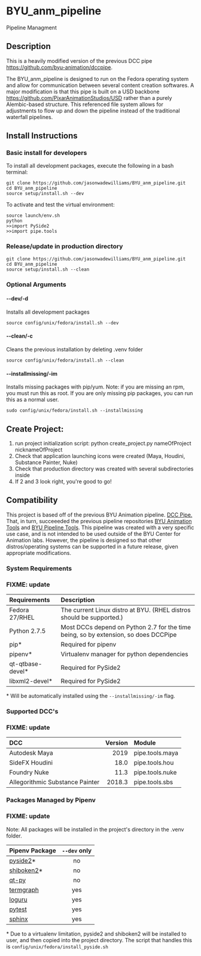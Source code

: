 # BYU_anm_pipeline
Pipeline Managment

## Description
This is a heavily modified version of the previous DCC pipe https://github.com/byu-animation/dccpipe.  

The BYU_anm_pipeline is designed to run on the Fedora operating system and allow for communication between several content creation softwares.  A major modification is that this pipe is built on a USD backbone https://github.com/PixarAnimationStudios/USD rather than a purely Alembic-based structure.  This referenced file system allows for adjustments to flow up and down the pipeline instead of the traditional waterfall pipelines.

## Install Instructions
### Basic install for developers
To install all development packages, execute the following in a bash terminal:
```
git clone https://github.com/jasonwadewilliams/BYU_anm_pipeline.git
cd BYU_anm_pipeline
source setup/install.sh --dev
```
To activate and test the virtual environment:
```
source launch/env.sh
python
>>import PySide2
>>import pipe.tools
```

### Release/update in production directory
```
git clone https://github.com/jasonwadewilliams/BYU_anm_pipeline.git
cd BYU_anm_pipeline
source setup/install.sh --clean
```

### Optional Arguments
#### --dev/-d
Installs all development packages
```
source config/unix/fedora/install.sh --dev
```

#### --clean/-c
Cleans the previous installation by deleting .venv folder
```
source config/unix/fedora/install.sh --clean
```

#### --installmissing/-im
Installs missing packages with pip/yum. Note: if you are missing an rpm, you must run this as root. If you are only missing pip packages, you can run this as a normal user.
```
sudo config/unix/fedora/install.sh --installmissing
```

## Create Project:
1. run project initialization script:
    python create_project.py nameOfProject nicknameOfProject
2. Check that application launching icons were created (Maya, Houdini, Substance Painter, Nuke)
3. Check that production directory was created with several subdirectories inside
4. If 2 and 3 look right, you're good to go!


## Compatibility
This project is based off of the previous BYU Animation pipeline. [DCC Pipe.](https://github.com/byu-animation/dccpipe) That, in turn, succeeeded the previous pipeline repositories [BYU Animation Tools](https://github.com/byu-animation/byu-animation-tools) and [BYU Pipeline Tools](https://github.com/byu-animation/byu-pipeline-tools). This pipeline was created with a very specific use case, and is not intended to be used outside of the BYU Center for Animation labs. However, the pipeline is designed so that other distros/operating systems can be supported in a future release, given appropriate modifications.

### System Requirements
### FIXME: update

| Requirements    | Description                                                                         |
|:----------------|:------------------------------------------------------------------------------------|
| Fedora 27/RHEL  | The current Linux distro at BYU. (RHEL distros should be supported.)                |
| Python 2.7.5    | Most DCCs depend on Python 2.7 for the time being, so by extension, so does DCCPipe |
| pip*            | Required for pipenv                                                                 |
| pipenv*         | Virtualenv manager for python dependencies                                          |                                 
| qt-qtbase-devel*| Required for PySide2                                                                |
| libxml2-devel*  | Required for PySide2                                                                |

\* Will be automatically installed using the `--installmissing/-im` flag.

### Supported DCC's
### FIXME: update

| DCC                             | Version | Module          |
|:--------------------------------|--------:|:----------------|
| Autodesk Maya                   | 2019    | pipe.tools.maya |
| SideFX Houdini                  | 18.0    | pipe.tools.hou  |
| Foundry Nuke                    | 11.3    | pipe.tools.nuke |
| Allegorithmic Substance Painter | 2018.3  | pipe.tools.sbs  |

### Packages Managed by Pipenv
### FIXME: update
Note: All packages will be installed in the project's directory in the .venv folder.

| Pipenv Package | `--dev` only |
|:---------------|:----------:|
| [pyside2](https://pypi.org/project/PySide2/)*      | no |
| [shiboken2](https://pypi.org/project/shiboken2/)*  | no |
| [qt-py](https://github.com/mottosso/Qt.py)         | no |
| [termgraph](https://github.com/mkaz/termgraph)     | yes |
| [loguru](https://github.com/Delgan/loguru)         | yes |
| [pytest](https://github.com/pytest-dev/pytest)     | yes |
| [sphinx](https://github.com/sphinx-doc/sphinx)     | yes |

\* Due to a virtualenv limitation, pyside2 and shiboken2 will be installed to user, and then copied into the project directory. The script that handles this is `config/unix/fedora/install_pyside.sh`
